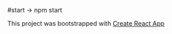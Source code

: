 #start
 ->  npm start


This project was bootstrapped with [Create React App](https://github.com/facebookincubator/create-react-app)